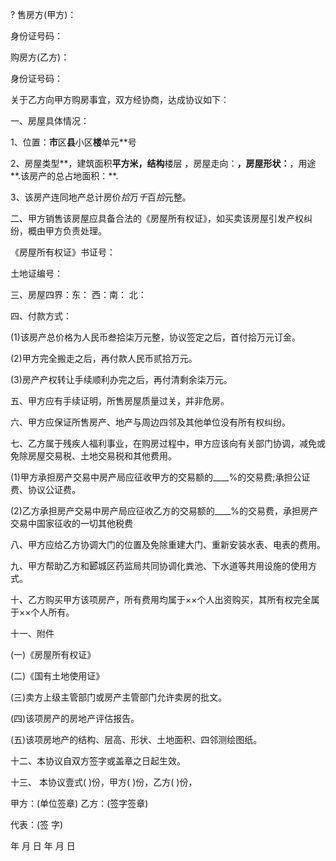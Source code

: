
 



?
售房方(甲方)：


身份证号码：


购房方(乙方)：


身份证号码：


关于乙方向甲方购房事宜，双方经协商，达成协议如下：


一、房屋具体情况：


1、位置：**市**区**县**小区**楼**单元**号


2、房屋类型**，建筑面积**平方米，结构**楼层 ，房屋走向：**，房屋形状：**，用途**.该房产的总占地面积：**.


3、该房产连同地产总计房价*拾*万*千*百*拾*元整。


二、甲方销售该房屋应具备合法的《房屋所有权证》，如买卖该房屋引发产权纠纷，概由甲方负责处理。


《房屋所有权证》书证号：


土地证编号：


三、房屋四界：东： 西：南： 北：


四、付款方式：


(1)该房产总价格为人民币叁拾柒万元整，协议签定之后，首付拾万元订金。


(2)甲方完全搬走之后，再付款人民币贰拾万元。


(3)房产产权转让手续顺利办完之后，再付清剩余柒万元。


五、甲方应有手续证明，所售房屋质量过关，并非危房。


六、甲方应保证所售房产、地产与周边四邻及其他单位没有所有权纠纷。


七、乙方属于残疾人福利事业，在购房过程中，甲方应该向有关部门协调，减免或免除房屋交易税、土地交易税和其他费用。


(1)甲方承担房产交易中房产局应征收甲方的交易额的____%的交易费;承担公证费、协议公证费。


(2)乙方承担房产交易中房产局应征收乙方的交易额的____%的交易费，承担房产交易中国家征收的一切其他税费


八、甲方应给乙方协调大门的位置及免除重建大门、重新安装水表、电表的费用。


九、甲方帮助乙方和郾城区药监局共同协调化粪池、下水道等共用设施的使用方式。


十、乙方购买甲方该项房产，所有费用均属于××个人出资购买，其所有权完全属于××个人所有。


十一、附件


(一)《房屋所有权证》


(二)《国有土地使用证》


(三)卖方上级主管部门或房产主管部门允许卖房的批文。


(四)该项房产的房地产评估报告。


(五)该项房地产的结构、层高、形状、土地面积、四邻测绘图纸。


十二、本协议自双方签字或盖章之日起生效。


十三、 本协议壹式( )份，甲方( )份，乙方( )份，


甲方：(单位签章) 乙方：(签字签章)


代表：(签 字)


年 月 日 年 月 日
 


 

 
 
 
 
 
  


  
 

  


  


  
 
 
 
 

